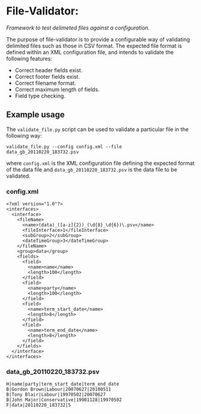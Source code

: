 # File-Validator:
*Framework to test delimeted files against a configuration.*

The purpose of file-validator is to provide a configurable way of validating
delimited files such as those in CSV format. The expected file format is 
defined within an XML configuration file, and intends to validate the following
features:

* Correct header fields exist.
* Correct footer fields exist.
* Correct filename format.
* Correct maximum length of fields. 
* Field type checking.

## Example usage

The `validate_file.py` script can be used to validate a particular file in the following way:

```
validate_file.py --config config.xml --file data_gb_20110220_183732.psv
```

where `config.xml` is the XML configuration file defining the expected format of the data file and `data_gb_20110220_183732.psv` is the data file to be validated.

### config.xml
```
<?xml version="1.0"?>
<interfaces>
  <interface>
    <fileName>
      <name>(data)_([a-z]{2})_(\d{8}_\d{6})\.psv</name>
      <fileInterface>1</fileInterface>
      <subGroup>2</subGroup>
      <dateTimeGroup>3</dateTimeGroup>
    </fileName>
    <group>data</group>
    <fields>
      <field>
        <name>name</name>
        <length>100</length>
      </field>
      <field>
        <name>party</name>
        <length>100</length>
      </field>
      <field>
        <name>term_start_date</name>
        <length>8</length>
      </field>
      <field>
        <name>term_end_date</name>
        <length>8</length>
      </field>
    </fields>
  </interface>
</interfaces>
```

### data_gb_20110220_183732.psv
```
H|name|party|term_start_date|term_end_date
B|Gordon Brown|Labour|20070627|20100511
B|Tony Blair|Labour|19970502|20070627
B|John Major|Conservative|19901128|19970502
F|data|20110220_183732|5
```
